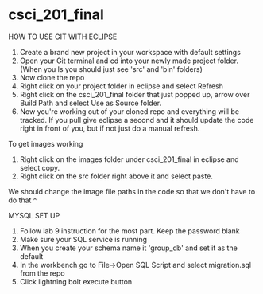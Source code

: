 csci_201_final
==============

HOW TO USE GIT WITH ECLIPSE

1. Create a brand new project in your workspace with default settings
2. Open your Git terminal and cd into your newly made project folder. (When you ls you should just see 'src' and 'bin' folders)
3. Now clone the repo
4. Right click on your project folder in eclipse and select Refresh
5. Right click on the csci_201_final folder that just popped up, arrow over Build Path and select Use as Source folder.
6. Now you're working out of your cloned repo and everything will be tracked. If you pull give eclipse a second and it should update the code right in front of you, but if not just do a manual refresh.

To get images working

1. Right click on the images folder under csci_201_final in eclipse and select copy.
2. Right click on the src folder right above it and select paste.


We should change the image file paths in the code so that we don't have to do that ^


MYSQL SET UP

1. Follow lab 9 instruction for the most part. Keep the password blank
2. Make sure your SQL service is running
2. When you create your schema name it 'group_db' and set it as the default
3. In the workbench go to File->Open SQL Script and select migration.sql from the repo
4. Click lightning bolt execute button

